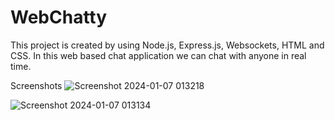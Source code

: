 # WebChatty
This project is created by using Node.js, Express.js, Websockets, HTML and CSS. In this web based chat application we can chat with anyone in real time.

Screenshots
![Screenshot 2024-01-07 013218](https://github.com/bhatiaarpit/WebChatty/assets/118626392/6a63bd4b-249b-4b76-b101-c50e34202bbc)

![Screenshot 2024-01-07 013134](https://github.com/bhatiaarpit/WebChatty/assets/118626392/2f1ec5e8-ebd0-4bb3-b0f1-81cffda0980e)
